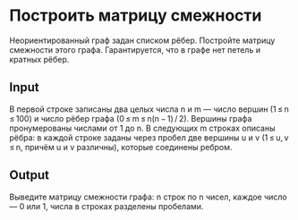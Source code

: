 # Построить матрицу смежности
Неориентированный граф задан списком рёбер. Постройте матрицу смежности этого графа. Гарантируется, что в графе нет петель и кратных рёбер.

## Input
В первой строке записаны два целых числа n и m — число вершин (1 ≤ n ≤ 100) и число рёбер графа (0 ≤ m ≤ n(n − 1) / 2). Вершины графа пронумерованы числами от 1 до n. В следующих m строках описаны рёбра: в каждой строке заданы через пробел две вершины u и v (1 ≤ u, v ≤ n, причём u и v различны), которые соединены ребром.

## Output
Выведите матрицу смежности графа: n строк по n чисел, каждое число — 0 или 1, числа в строках разделены пробелами.
